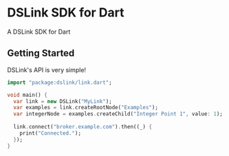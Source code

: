 # DSLink SDK for Dart

A DSLink SDK for Dart

## Getting Started

DSLink's API is very simple!

```dart
import "package:dslink/link.dart";

void main() {
  var link = new DSLink("MyLink");
  var examples = link.createRootNode("Examples");
  var integerNode = examples.createChild("Integer Point 1", value: 1);
  
  link.connect("broker.example.com").then((_) {
    print("Connected.");
  });
}

```